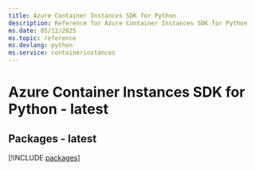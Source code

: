```yaml
---
title: Azure Container Instances SDK for Python
description: Reference for Azure Container Instances SDK for Python
ms.date: 05/12/2025
ms.topic: reference
ms.devlang: python
ms.service: containerinstances
---
```

# Azure Container Instances SDK for Python - latest
## Packages - latest
[!INCLUDE [packages](container-instances-index.md)]